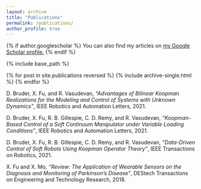 ```yaml
---
layout: archive
title: "Publications"
permalink: /publications/
author_profile: true
---
```


{% if author.googlescholar %}
  You can also find my articles on <u><a href="{{author.googlescholar}}">my Google Scholar profile</a>.</u>
{% endif %}

{% include base_path %}

{% for post in site.publications reversed %}
  {% include archive-single.html %}
{% endfor %}

D. Bruder, X. Fu, and R. Vasudevan, _“Advantages of Bilinear Koopman Realizations for the Modeling and Control of Systems with Unknown Dynamics”_, IEEE Robotics and Automation Letters, 2021.

D. Bruder, X. Fu, R. B. Gillespie, C. D. Remy, and R. Vasudevan, _“Koopman-Based Control of a Soft Continuum Manipulator under Variable Loading Conditions”_, IEEE Robotics and Automation Letters, 2021.

D. Bruder, X. Fu, R. B. Gillespie, C. D. Remy, and R. Vasudevan, _“Data-Driven Control of Soft Robots Using Koopman Operator Theory”_, IEEE Transactions on Robotics, 2021.

X. Fu and X. Mo, _“Review: The Application of Wearable Sensors on the Diagnosis and Monitoring of Parkinson’s Disease”_, DEStech Transactions on Engineering and Technology Research, 2018.
